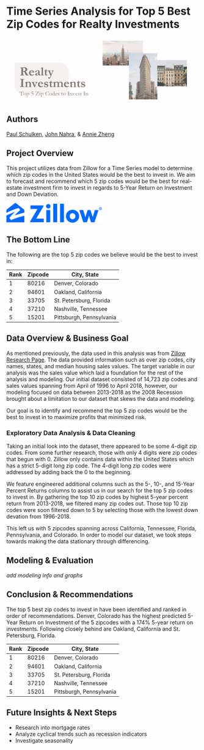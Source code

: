 # Time Series Analysis for Top 5 Best Zip Codes for Realty Investments

<img width="1337" src=images/ZipCodeHeader.png>

## Authors
[Paul Schulken](https://github.com/pschulk/), [John Nahra](https://github.com/jnahra/), & [Annie Zheng](https://github.com/anniezhengaz/)

## Project Overview

This project utilizes data from Zillow for a Time Series model to determine which zip codes in the United States would be the best to invest in. We aim to forecast and recommend which 5 zip codes would be the best for real-estate investment firm to invest in regards to 5-Year Return on Investment and Down Deviation.

<img width="250" src=images/ZillowLogo.png>


## The Bottom Line

The following are the top 5 zip codes we believe would be the best to invest in:

| Rank | Zipcode | City, State |
| ---- | ------- | ----------- |
|   1  |  80216  | Denver, Colorado |
|   2  |  94601  | Oakland, California |
|   3  |  33705  | St. Petersburg, Florida |
|   4  |  37210  | Nashville, Tennessee |
|   5  |  15201  | Pittsburgh, Pennsylvania |


## Data Overview & Business Goal
As mentioned previously, the data used in this analysis was from [Zillow Research Page](https://www.zillow.com/research/data/). The data provided information such as over zip codes, city names, states, and median housing sales values. The target variable in our analysis was the sales value which laid a foundation for the rest of the analysis and modeling. Our initial dataset consisted of 14,723 zip codes and sales values spanning from April of 1996 to April 2018, however, our modeling focused on data between 2013-2018 as the 2008 Recession brought about a limitation to our dataset that skews the data and modeling. 

Our goal is to identify and recommend the top 5 zip codes would be the best to invest in to maximize profits that minimized risk. 


### Exploratory Data Analysis & Data Cleaning
Taking an initial look into the dataset, there appeared to be some 4-digit zip codes. From some further research, those with only 4 digits were zip codes that begun with 0. Zillow only contains data within the United States which has a strict 5-digit long zip code. The 4-digit long zip codes were addressed by adding back the 0 to the beginning. 

We feature engineered additional columns such as the 5-, 10-, and 15-Year Percent Returns columns to assist us in our search for the top 5 zip codes to invest in. By gathering the top 10 zip codes by highest 5-year percent return from 2013-2018, we filtered many zip codes out. Those top 10 zip codes were soon filtered down to 5 by selecting those with the lowest down devation from 1996-2018. 

This left us with 5 zipcodes spanning across California, Tennessee, Florida, Pennsylvania, and Colorado. In order to model our dataset, we took steps towards making the data stationary through differencing. 


## Modeling & Evaluation

*add modeling info and graphs*


## Conclusion & Recommendations
The top 5 best zip codes to invest in have been identified and ranked in order of recommendations. Denver, Colorado has the highest predicted 5-Year Return on Investment of the 5 zipcodes with a 174% 5-year return on investments. Following closely behind are Oakland, California and St. Petersburg, Florida.

| Rank | Zipcode | City, State |
| ---- | ------- | ----------- |
|   1  |  80216  | Denver, Colorado |
|   2  |  94601  | Oakland, California |
|   3  |  33705  | St. Petersburg, Florida |
|   4  |  37210  | Nashville, Tennessee |
|   5  |  15201  | Pittsburgh, Pennsylvania |


## Future Insights & Next Steps
- Research into mortgage rates
- Analyze cyclical trends such as recession indicators
- Investigate seasonality